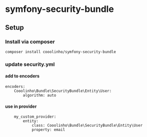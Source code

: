 # symfony-security-bundle

## Setup
### Install via composer
``
composer install cooolinho/symfony-security-bundle
``
### update security.yml 

#### add to encoders
    encoders:
        Cooolinho\Bundle\SecurityBundle\Entity\User:
            algorithm: auto

#### use in provider
        my_custom_provider:
            entity:
                class: Cooolinho\Bundle\SecurityBundle\Entity\User
                property: email
